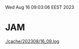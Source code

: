 Wed Aug 16 09:03:06 EEST 2023
# JAM
<a href='./cache/202308/16_09.log'>./cache/202308/16_09.log</a>
